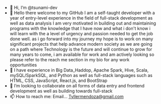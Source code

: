 - 👋 Hi, I’m @tsunami-dev
- 👀 Hello there welcome to my GitHub I am a self-taught developer with a year of entry-level experience in the field of full-stack development as well as data analysis I am very motivated in building out and maintaining programs with the knowledge that I have now and what i don't know i will learn with the a level of urgency and passion needed to get the job done well. as i go forward into my journey my hope is to work on many significant projects that help advance modern society as we are going on a path where Technology is the future and will continue to grow for many years to come, i am available for work and am actively looking so please refer to the reach me section in my bio for any work opportunities 
- 🌱 I have experience in Big Data_Haddop, Apache Spark, Hive, Scala, mySQL/SparkSQL, and Python as well as full-stack languages such as HTML, CSS, JavaScript, React.js, and BootStrap 
- 💞️ I’m looking to collaborate on all forms of data entry and frontend development as well as building towards full-stack
- 📫 How to reach me: Email... Tyllermendoza@gmail.com

<!---
tsunami-dev/tsunami-dev is a ✨ special ✨ repository because its `README.md` (this file) appears on your GitHub profile.
You can click the Preview link to take a look at your changes.
--->
